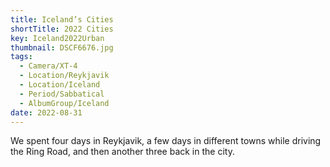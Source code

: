 ```yaml
---
title: Iceland’s Cities
shortTitle: 2022 Cities
key: Iceland2022Urban
thumbnail: DSCF6676.jpg
tags:
  - Camera/XT-4
  - Location/Reykjavik
  - Location/Iceland
  - Period/Sabbatical
  - AlbumGroup/Iceland
date: 2022-08-31
---
```

We spent four days in Reykjavik, a few days in different towns while driving the Ring Road, and then another three back in the city.
